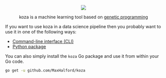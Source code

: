 <div align="center">
  <!-- Logo -->
  <img src="https://docs.google.com/drawings/d/e/2PACX-1vSLdt85rEf3SQUBkpuWfXOclyUY7rdZ7RBoTuNIyCc3-liSpurbL3i7QfrzWBFr2LfwTfoAf_1i4Qwe/pub?w=378&h=223"/>
  <p>koza is a machine learning tool based on <a href="https://www.wikiwand.com/en/Genetic_programming">genetic programming</a></p>
</div>


If you want to use koza in a data science pipeline then you probably want to use it in one of the following ways:

- [Command-line interface (CLI)](cmd)
- [Python package](python-package)

You can also simply install the `koza` Go package and use it from within your Go code.

```sh
go get -u github.com/MaxHalford/koza
```
